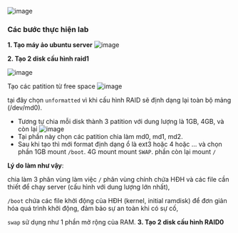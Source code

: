 ![image](https://github.com/user-attachments/assets/61fd2249-8787-4b8f-9368-a2e3f47e9752)

### **Các bước thực hiện lab**

**1. Tạo máy ảo ubuntu server**
![image](https://github.com/user-attachments/assets/0077df1b-912a-456a-ba55-b2ba48e2baaf)

**2. Tạo 2 disk cấu hình raid1**

![image](https://github.com/user-attachments/assets/837ecf00-6544-4340-8945-f3b0dbc6bdad)

Tạo các patition từ free space
![image](https://github.com/user-attachments/assets/22a6473f-81a7-43ee-b3bc-26835e5dc861)

tại đây chọn `unformatted` vì khi cấu hình RAID sẽ định dạng lại toàn bộ mảng (/dev/md0).
- Tương tự chia mỗi disk thành 3 patition với dung lượng là 1GB, 4GB, và còn lại
![image](https://github.com/user-attachments/assets/644c1796-e14b-4f65-a142-9d0dd93deeb4)
- Tại phần này chọn các patition chia làm md0, md1, md2.
- Sau khi tạo thì mới format định dạng ổ là ext3 hoặc 4 hoặc ... và chọn phần 1GB mount `/boot`. 4G mount mount `SWAP`. phần còn lại mount `/`

**Lý do làm như vậy**: 

chia làm 3 phân vùng làm việc `/` phân vùng chính chứa HĐH và các file cần thiết để chạy server (cấu hình với dung lượng lớn nhất), 

`/boot` chứa các file khởi động của HĐH (kernel, initial ramdisk) để đơn giản hóa quá trình khởi động, đảm bảo sự an toàn khi có sự cố, 

`swap` sử dụng như 1 phần mở rộng của RAM.
**3. Tạo 2 disk cấu hình RAID0**

